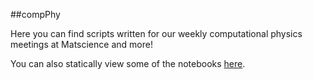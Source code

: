 ##compPhy

Here you can find scripts written for our weekly computational physics meetings at Matscience and more!


You can also statically view some of the notebooks [here](http://nbviewer.ipython.org/github/rajeshrinet/compPhy/tree/master/codes/IPythonNotebooks/).










